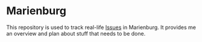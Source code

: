 # Marienburg

This repository is used to track real-life [Issues](https://github.com/Chelyocarpus/Marienburg/issues) in Marienburg. It provides me an overview and plan about stuff that needs to be done.
